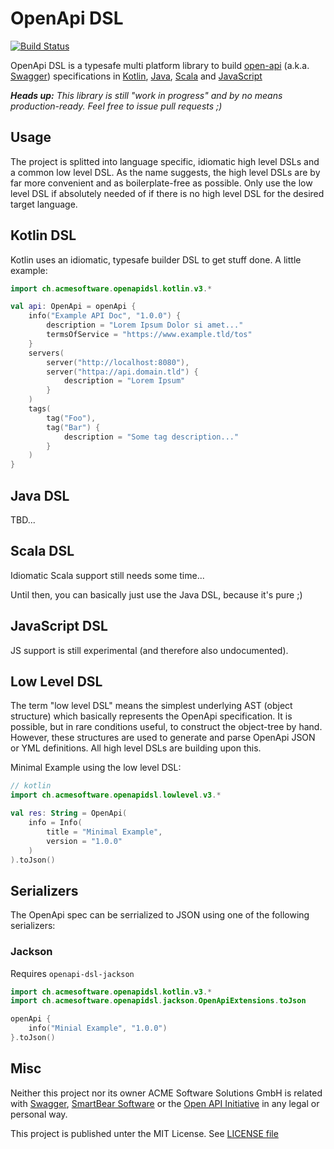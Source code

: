 OpenApi DSL
===========

[![Build Status](https://travis-ci.org/acme-software/openapi-dsl.svg?branch=master)](https://travis-ci.org/acme-software/openapi-dsl)

OpenApi DSL is a typesafe multi platform library to build [open-api](https://www.openapis.org/) (a.k.a. 
[Swagger](https://swagger.io/)) specifications in [Kotlin](#kotlin-dsl), [Java](#java-dsl), [Scala](#scala-dsl) and 
[JavaScript](#javascript-dsl)

***Heads up:** This library is still "work in progress" and by no means production-ready. Feel free to issue pull 
requests ;)*

Usage
-----

The project is splitted into language specific, idiomatic high level DSLs and a common low level DSL. As the name 
suggests, the high level DSLs are by far more convenient and as boilerplate-free as possible. Only use the low level DSL 
if absolutely needed of if there is no high level DSL for the desired target language.

Kotlin DSL
----------

Kotlin uses an idiomatic, typesafe builder DSL to get stuff done. A little example:

```kotlin
import ch.acmesoftware.openapidsl.kotlin.v3.*

val api: OpenApi = openApi {
    info("Example API Doc", "1.0.0") {
        description = "Lorem Ipsum Dolor si amet..."
        termsOfService = "https://www.example.tld/tos"
    }
    servers(
        server("http://localhost:8080"),
        server("httpa://api.domain.tld") {
            description = "Lorem Ipsum"
        }
    )
    tags(
        tag("Foo"),
        tag("Bar") {
            description = "Some tag description..."
        }
    )
}

```

Java DSL
--------

TBD...

Scala DSL
---------

Idiomatic Scala support still needs some time...

Until then, you can basically just use the Java DSL, because it's pure ;)

JavaScript DSL
--------------

JS support is still experimental (and therefore also undocumented).

Low Level DSL
-------------

The term "low level DSL" means the simplest underlying AST (object structure) which basically represents the OpenApi 
specification. It is possible, but in rare conditions useful, to construct the object-tree by hand. However, these 
structures are used to generate and parse OpenApi JSON or YML definitions. All high level DSLs are building upon this.

Minimal Example using the low level DSL:

```kotlin
// kotlin
import ch.acmesoftware.openapidsl.lowlevel.v3.*

val res: String = OpenApi(
    info = Info(
        title = "Minimal Example",
        version = "1.0.0"
    )
).toJson()
```

Serializers
-----------

The OpenApi spec can be serrialized to JSON using one of the following serializers:

### Jackson

Requires `openapi-dsl-jackson`

```kotlin
import ch.acmesoftware.openapidsl.kotlin.v3.*
import ch.acmesoftware.openapidsl.jackson.OpenApiExtensions.toJson

openApi {
    info("Minial Example", "1.0.0")
}.toJson()
```

Misc
----

Neither this project nor its owner ACME Software Solutions GmbH is related with [Swagger](https://swagger.io/), 
[SmartBear Software](https://smartbear.com/) or the [Open API Initiative](https://www.openapis.org/) in any legal or 
personal way.

This project is published unter the MIT License. See [LICENSE file](LICENSE.txt)
